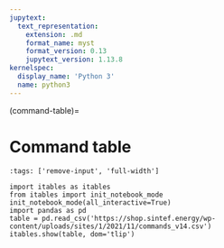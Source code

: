 ```yaml
---
jupytext:
  text_representation:
    extension: .md
    format_name: myst
    format_version: 0.13
    jupytext_version: 1.13.8
kernelspec:
  display_name: 'Python 3'
  name: python3
---
```


(command-table)=
# Command table

```{code-cell} ipython3
:tags: ['remove-input', 'full-width']

import itables as itables
from itables import init_notebook_mode
init_notebook_mode(all_interactive=True)
import pandas as pd
table = pd.read_csv('https://shop.sintef.energy/wp-content/uploads/sites/1/2021/11/commands_v14.csv')
itables.show(table, dom='tlip')
```
